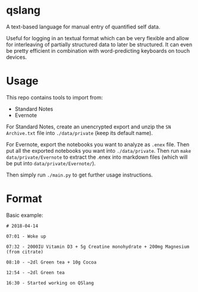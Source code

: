 qslang
======

A text-based language for manual entry of quantified self data.

Useful for logging in an textual format which can be very flexible and allow for interleaving of partially structured data to later be structured. It can even be pretty efficient in combination with word-predicting keyboards on touch devices.

Usage
=====

This repo contains tools to import from:

 - Standard Notes
 - Evernote

For Standard Notes, create an unencrypted export and unzip the `SN Archive.txt` file into `./data/private` (keep its default name). 

For Evernote, export the notebooks you want to analyze as `.enex` file. Then put all the exported notebooks you want into `./data/private`. Then run `make data/private/Evernote` to extract the .enex into markdown files (which will be put into `data/private/Evernote/`).

Then simply run `./main.py` to get further usage instructions.

Format
======

Basic example:

```
# 2018-04-14

07:01 - Woke up

07:32 - 2000IU Vitamin D3 + 5g Creatine monohydrate + 200mg Magnesium (from citrate)

08:10 - ~2dl Green tea + 10g Cocoa

12:54 - ~2dl Green tea

16:30 - Started working on QSlang
```
